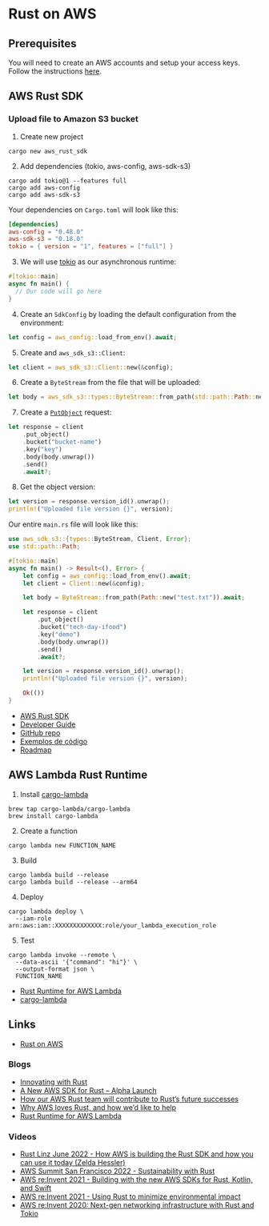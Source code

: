 # Rust on AWS

## Prerequisites

You will need to create an AWS accounts and setup your access keys. Follow the instructions [here](https://docs.aws.amazon.com/sdk-for-rust/latest/dg/getting-started.html#getting-started-prerequisites).

## AWS Rust SDK

### Upload file to Amazon S3 bucket

1. Create new project

```shell
cargo new aws_rust_sdk
```

2. Add dependencies (tokio, aws-config, aws-sdk-s3)

```shell
cargo add tokio@1 --features full
cargo add aws-config
cargo add aws-sdk-s3
```

Your dependencies on `Cargo.toml` will look like this:

```toml
[dependencies]
aws-config = "0.48.0"
aws-sdk-s3 = "0.18.0"
tokio = { version = "1", features = ["full"] }
```

3. We will use [tokio](https://tokio.rs) as our asynchronous runtime:

```rust
#[tokio::main]
async fn main() {
  // Our code will go here
}
```

4. Create an `SdkConfig` by loading the default configuration from the environment:

```rust
let config = aws_config::load_from_env().await;
```

5. Create and `aws_sdk_s3::Client`:

```rust
let client = aws_sdk_s3::Client::new(&config);
```

6. Create a `ByteStream` from the file that will be uploaded:

```rust
let body = aws_sdk_s3::types::ByteStream::from_path(std::path::Path::new("test.txt")).await;
```

7. Create a [`PutObject`](https://docs.aws.amazon.com/AmazonS3/latest/API/API_PutObject.html) request:

```rust
let response = client
    .put_object()
    .bucket("bucket-name")
    .key("key")
    .body(body.unwrap())
    .send()
    .await?;
```

8. Get the object version:

```rust
let version = response.version_id().unwrap();
println!("Uploaded file version {}", version);
```

Our entire `main.rs` file will look like this:

```rust
use aws_sdk_s3::{types::ByteStream, Client, Error};
use std::path::Path;

#[tokio::main]
async fn main() -> Result<(), Error> {
    let config = aws_config::load_from_env().await;
    let client = Client::new(&config);

    let body = ByteStream::from_path(Path::new("test.txt")).await;

    let response = client
        .put_object()
        .bucket("tech-day-ifood")
        .key("demo")
        .body(body.unwrap())
        .send()
        .await?;

    let version = response.version_id().unwrap();
    println!("Uploaded file version {}", version);

    Ok(())
}
```

- [AWS Rust SDK](https://aws.amazon.com/sdk-for-rust/)
- [Developer Guide](https://docs.aws.amazon.com/sdk-for-rust/latest/dg/welcome.html)
- [GitHub repo](https://github.com/awslabs/aws-sdk-rust)
- [Exemplos de código](https://github.com/awsdocs/aws-doc-sdk-examples/tree/main/rust_dev_preview)
- [Roadmap](https://github.com/orgs/awslabs/projects/50/views/1)

## AWS Lambda Rust Runtime

1. Install [cargo-lambda](https://github.com/cargo-lambda/cargo-lambda)

```shell
brew tap cargo-lambda/cargo-lambda
brew install cargo-lambda
```

2. Create a function

```shell
cargo lambda new FUNCTION_NAME
```

3. Build

```shell
cargo lambda build --release
cargo lambda build --release --arm64
```

4. Deploy

```shell
cargo lambda deploy \
  --iam-role arn:aws:iam::XXXXXXXXXXXXX:role/your_lambda_execution_role
```

5. Test

```shell
cargo lambda invoke --remote \
  --data-ascii '{"command": "hi"}' \
  --output-format json \
  FUNCTION_NAME
```

- [Rust Runtime for AWS Lambda](https://github.com/awslabs/aws-lambda-rust-runtime)
- [cargo-lambda](https://github.com/cargo-lambda/cargo-lambda)

## Links

- [Rust on AWS](https://aws.amazon.com/developer/language/rust/)

### Blogs

- [Innovating with Rust](https://aws.amazon.com/blogs/opensource/innovating-with-rust/)
- [A New AWS SDK for Rust – Alpha Launch](https://aws.amazon.com/blogs/developer/a-new-aws-sdk-for-rust-alpha-launch/)
- [How our AWS Rust team will contribute to Rust’s future successes](https://aws.amazon.com/blogs/opensource/how-our-aws-rust-team-will-contribute-to-rusts-future-successes/)
- [Why AWS loves Rust, and how we’d like to help](https://aws.amazon.com/blogs/opensource/why-aws-loves-rust-and-how-wed-like-to-help/)
- [Rust Runtime for AWS Lambda](https://aws.amazon.com/blogs/opensource/rust-runtime-for-aws-lambda/)

### Videos

- [Rust Linz June 2022 - How AWS is building the Rust SDK and how you can use it today (Zelda Hessler)](https://youtu.be/N0XMjokwTIM)
- [AWS Summit San Francisco 2022 - Sustainability with Rust](https://youtu.be/BHRLbMCpmtY)
- [AWS re:Invent 2021 - Building with the new AWS SDKs for Rust, Kotlin, and Swift](https://youtu.be/Nhk1K1AjYvg)
- [AWS re:Invent 2021 - Using Rust to minimize environmental impact](https://youtu.be/yQZaBtUjQ1w)
- [AWS re:Invent 2020: Next-gen networking infrastructure with Rust and Tokio](https://youtu.be/MZyleK8elPk)
